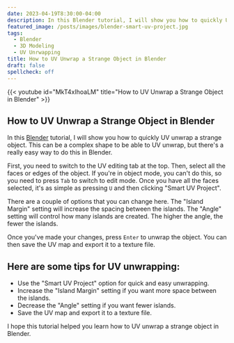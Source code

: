 ```yaml
---
date: 2023-04-19T8:30:00-04:00
description: In this Blender tutorial, I will show you how to quickly UV unwrap a strange object. This can be a complex shape to be able to UV unwrap, but there's a really easy way to do this in Blender.
featured_image: /posts/images/blender-smart-uv-project.jpg
tags:
  - Blender
  - 3D Modeling
  - UV Unrwapping
title: How to UV Unwrap a Strange Object in Blender
draft: false
spellcheck: off
---
```


{{< youtube id="MkT4xIhoaLM" title="How to UV Unwrap a Strange Object in Blender" >}}

## How to UV Unwrap a Strange Object in Blender

In this [Blender](../3d-modeling/blender/blender.md) tutorial, I will show you how to quickly UV unwrap a strange object. This can be a complex shape to be able to UV unwrap, but there's a really easy way to do this in Blender.

First, you need to switch to the UV editing tab at the top. Then, select all the faces or edges of the object. If you're in object mode, you can't do this, so you need to press `Tab` to switch to edit mode. Once you have all the faces selected, it's as simple as pressing `U` and then clicking "Smart UV Project".

There are a couple of options that you can change here. The "Island Margin" setting will increase the spacing between the islands. The "Angle" setting will control how many islands are created. The higher the angle, the fewer the islands.

Once you've made your changes, press `Enter` to unwrap the object. You can then save the UV map and export it to a texture file.

## Here are some tips for UV unwrapping:

- Use the "Smart UV Project" option for quick and easy unwrapping.
- Increase the "Island Margin" setting if you want more space between the islands.
- Decrease the "Angle" setting if you want fewer islands.
- Save the UV map and export it to a texture file.

I hope this tutorial helped you learn how to UV unwrap a strange object in Blender.

